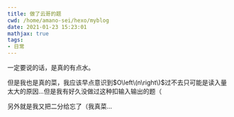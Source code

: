 ```yaml
---
title: 做了云哥的题
cwd: /home/amano-sei/hexo/myblog
date: 2021-01-23 15:23:01
mathjax: true
tags:
- 日常
---
```


一定要说的话，是真的有点水。

但是我也是真的菜，我应该早点意识到$O\left\(n\right\)$过不去只可能是读入量太大的原因...但是我有好久没做过这种扣输入输出的题（

另外就是我又把二分给忘了（我真菜...

